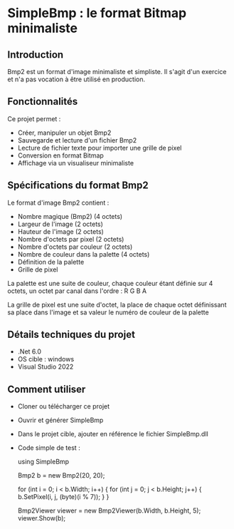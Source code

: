 # SimpleBmp : le format Bitmap minimaliste

## Introduction

Bmp2 est un format d'image minimaliste et simpliste.
Il s'agit d'un exercice et n'a pas vocation à être utilisé en production.

## Fonctionnalités

Ce projet permet :

- Créer, manipuler un objet Bmp2
- Sauvegarde et lecture d'un fichier Bmp2
- Lecture de fichier texte pour importer une grille de pixel 
- Conversion en format Bitmap
- Affichage via un visualiseur minimaliste


## Spécifications du format Bmp2

Le format d'image Bmp2 contient :

- Nombre magique (Bmp2) (4 octets)
- Largeur de l'image (2 octets)
- Hauteur de l'image (2 octets)
- Nombre d'octets par pixel (2 octets)
- Nombre d'octets par couleur (2 octets)
- Nombre de couleur dans la palette (4 octets)
- Définition de la palette
- Grille de pixel

La palette est une suite de couleur, chaque couleur étant définie sur 4 octets, un octet par canal dans l'ordre : R G B A

La grille de pixel est une suite d'octet, la place de chaque octet définissant sa place dans l'image et sa valeur le numéro de couleur de la palette


## Détails techniques du projet
- .Net 6.0
- OS cible : windows
- Visual Studio 2022

## Comment utiliser
- Cloner ou télécharger ce projet
- Ouvrir et générer SimpleBmp
- Dans le projet cible, ajouter en référence le fichier SimpleBmp.dll
- Code simple de test :

	using SimpleBmp

	Bmp2 b = new Bmp2(20, 20);

	for (int i = 0; i < b.Width; i++)
	{
	    for (int j = 0; j < b.Height; j++)
	    {
	        b.SetPixel(i, j, (byte)(i % 7));
	    }
	}

	Bmp2Viewer viewer = new Bmp2Viewer(b.Width, b.Height, 5);
	viewer.Show(b);

